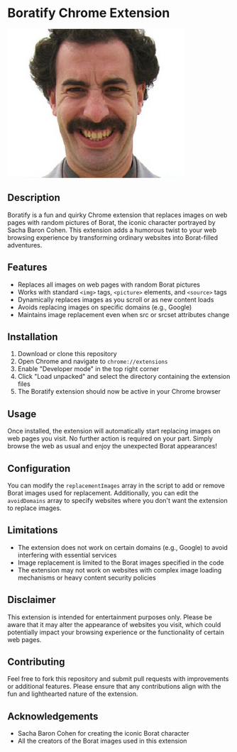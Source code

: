 # Boratify Chrome Extension

![Borat](/borat.jpg)

## Description

Boratify is a fun and quirky Chrome extension that replaces images on web pages with random pictures of Borat, the iconic character portrayed by Sacha Baron Cohen. This extension adds a humorous twist to your web browsing experience by transforming ordinary websites into Borat-filled adventures.

## Features

- Replaces all images on web pages with random Borat pictures
- Works with standard `<img>` tags, `<picture>` elements, and `<source>` tags
- Dynamically replaces images as you scroll or as new content loads
- Avoids replacing images on specific domains (e.g., Google)
- Maintains image replacement even when src or srcset attributes change

## Installation

1. Download or clone this repository
2. Open Chrome and navigate to `chrome://extensions`
3. Enable "Developer mode" in the top right corner
4. Click "Load unpacked" and select the directory containing the extension files
5. The Boratify extension should now be active in your Chrome browser

## Usage

Once installed, the extension will automatically start replacing images on web pages you visit. No further action is required on your part. Simply browse the web as usual and enjoy the unexpected Borat appearances!

## Configuration

You can modify the `replacementImages` array in the script to add or remove Borat images used for replacement. Additionally, you can edit the `avoidDomains` array to specify websites where you don't want the extension to replace images.

## Limitations

- The extension does not work on certain domains (e.g., Google) to avoid interfering with essential services
- Image replacement is limited to the Borat images specified in the code
- The extension may not work on websites with complex image loading mechanisms or heavy content security policies

## Disclaimer

This extension is intended for entertainment purposes only. Please be aware that it may alter the appearance of websites you visit, which could potentially impact your browsing experience or the functionality of certain web pages.

## Contributing

Feel free to fork this repository and submit pull requests with improvements or additional features. Please ensure that any contributions align with the fun and lighthearted nature of the extension.



## Acknowledgements

- Sacha Baron Cohen for creating the iconic Borat character
- All the creators of the Borat images used in this extension
